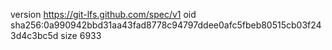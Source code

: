 version https://git-lfs.github.com/spec/v1
oid sha256:0a990942bbd31aa43fad8778c94797ddee0afc5fbeb80515cb03f243d4c3bc5d
size 6933

